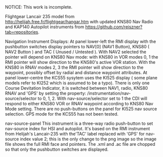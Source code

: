 NOTICE: This work is incomplete. 

  Flightgear Lancair 235 model from http://helijah.free.fr/flightgear/hangar.htm with updated
KNS80 Nav Radio and KAP140 Autopilot instruments from https://github.com/reiszner?tab=repositories.

  Navigation Instrument Displays: 
  At panel lower-left the RMI display with the pushbutton switches display pointers to NAV[0] (NAV1 Button), 
KNS80 ( NAV2 Button )  and TAC ( Unused / Untested ).  With NAV2 selected the pointer will depend on
KNS80 Nav mode: with KNS80 in VOR modes 0, 1 the RMI pointer will show direction to the KNS80's active VOR
station.  With the KNS80 in RNAV modes 2, 3 the RMI pointer will show direction to the waypoint, possibly 
offset by radial and distance waypoint attributes. 
    At panel lower-centre the KCS55 sysytem uses the KI525 display ( some plane models refer to KI252 which 
is assumed to be a typo).  There is only one Course Devitation Indicator, it is switched between NAV1, 
radio, KNS80 RNAV and 'GPS' by setting the property: /instrumentation/nav-source/selector to 0, 1, 2.
With nav-source/selector set to 1 the CDI will respond to either KNS80 VOR or RNAV waypoint according
to KNS80 Nav Mode setting.  There are no push-buttons on the panel for KI525 nav source selection. 
GPS mode for the KCS55 has not been tested.

nav-source-panel
  This instrument is a three-way radio push-button to set nav-source index for HSI and autopilot.
It's based on the RMI instrument from Helijah's Lancair-235 with the'TAC' label replaced with 'GPS'
for nav-source index value 2; this is the only change to the png image so the image file shows the 
full RMI face and pointers.  The .xml and .ac file are chopped so that only the pushbutton switches
are displayed. 
 
  
  


